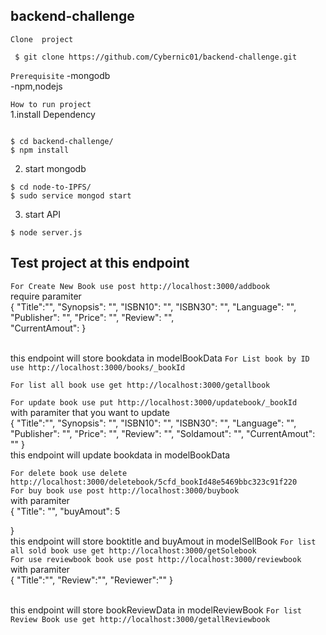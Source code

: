 ## backend-challenge

`Clone  project`
~~~
 $ git clone https://github.com/Cybernic01/backend-challenge.git
 ~~~

`Prerequisite`
-mongodb <br/>
-npm,nodejs<br/>

`How to run project` <br/>
1.install Dependency
~~~

$ cd backend-challenge/
$ npm install
~~~


2. start mongodb
~~~
$ cd node-to-IPFS/
$ sudo service mongod start
~~~

3. start API 
~~~
$ node server.js
~~~

## Test project at this endpoint

`For Create New Book use post http://localhost:3000/addbook` <br/>
require paramiter <br/>
    {
	"Title":"",
	"Synopsis": "",
        "ISBN10": "",
        "ISBN30": "",
        "Language": "",
        "Publisher": "",
        "Price": "",
        "Review": "",   
        "CurrentAmout": 
    } 
    
<br/> this endpoint will store bookdata in modelBookData
`For List book by ID use http://localhost:3000/books/_bookId` <br/>

`For list all book use get http://localhost:3000/getallbook` <br/>

`For update book use put http://localhost:3000/updatebook/_bookId` <br/>
with paramiter that you want to update <br/>
{
	"Title":"",
	"Synopsis": "",
        "ISBN10": "",
        "ISBN30": "",
        "Language": "",
        "Publisher": "",
        "Price": "",
        "Review": "",
        "Soldamout": "",
        "CurrentAmout": ""
}<br/> this endpoint will update bookdata in modelBookData

`For delete book use delete http://localhost:3000/deletebook/5cfd_bookId48e5469bbc323c91f220` <br/>
`For buy book use post http://localhost:3000/buybook` <br/>
with paramiter <br/>
{
        "Title": "",
        "buyAmout": 5
	
} <br/>
this endpoint will store booktitle and buyAmout in modelSellBook 
`For list all sold book use get http://localhost:3000/getSolebook` <br/>
`For use reviewbook book use post http://localhost:3000/reviewbook` <br/>
with paramiter <br/>
{
    "Title":"",
	"Review":"",
	"Reviewer":""
}

<br/> this endpoint will store bookReviewData in modelReviewBook
`For list Review Book use get http://localhost:3000/getallReviewbook` <br/>


